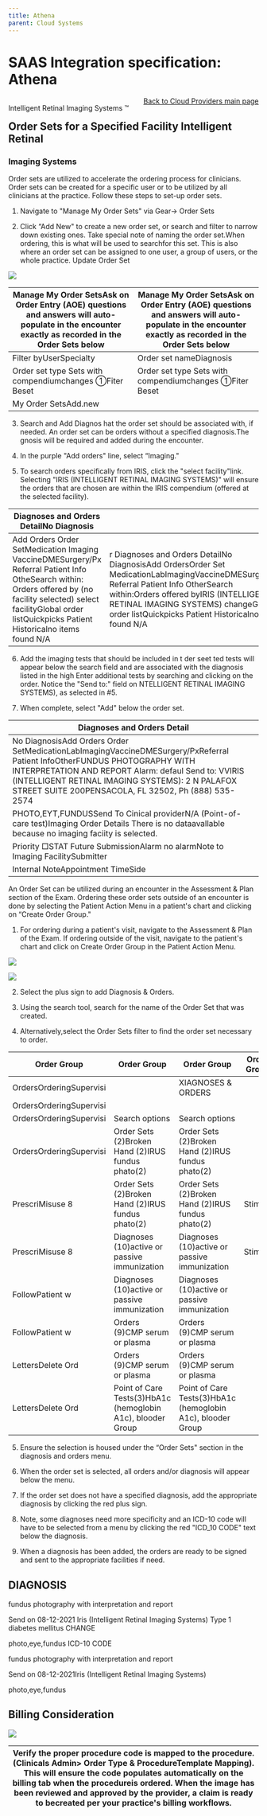 ```yaml
---
title: Athena
parent: Cloud Systems
---
```


# SAAS Integration specification: Athena

<div style="position:absolute;">

Intelligent Retinal Imaging Systems &#8482;

</div>

<div align="right" >

[Back to Cloud Providers main page](/docs/integration/IRISEMRCloudProviders.html)

</div>


## Order Sets for a Specified Facility Intelligent Retinal

### Imaging Systems

Order sets are utilized to accelerate the ordering process for clinicians. Order sets can be created for a specific user or to be utilized by all clinicians at the practice. Follow these steps to set-up order sets.

1. Navigate to "Manage My Order Sets" via Gear→ Order Sets

2. Click “Add New" to create a new order set, or search and filter to narrow down existing ones. Take special note of naming the order set.When ordering, this is what will be used to searchfor this set. This is also where an order set can be assigned to one user, a group of users, or the whole practice. Update Order Set

<!-- Order Set Name Fundus Photo Users AlIl Selected Specialty All Selected Ordering  -->
![](https://web-api.textin.com/ocr_image/external/01aa46851ddd49cc.jpg)


| Manage My Order SetsAsk on Order Entry (AOE) questions and answers will auto-populate in the encounter exactly as recorded in the Order Sets below | Manage My Order SetsAsk on Order Entry (AOE) questions and answers will auto-populate in the encounter exactly as recorded in the Order Sets below |
| -- | -- |
| Filter byUserSpecialty | Order set nameDiagnosis |
| Order set type Sets with compendiumchanges ①Fiter Beset | Order set type Sets with compendiumchanges ①Fiter Beset |
| My Order SetsAdd.new |  |


3. Search and Add Diagnos hat the order set should be associated with, if needed. An order set can be orders without a specified diagnosis.The gnosis will be required and added during the encounter.

4. In the purple "Add orders" line, select “Imaging."

5. To search orders specifically from IRIS, click the "select facility"link. Selecting "IRIS (INTELLIGENT RETINAL IMAGING SYSTEMS)" will ensure the orders that are chosen are within the IRIS compendium (offered at the selected facility).


| Diagnoses and Orders DetailNo Diagnosis |  |
| -- | -- |
| Add Orders Order SetMedication Imaging VaccineDMESurgery/Px Referral Patient Info OtheSearch within: Orders offered by (no facility selected) select facilityGlobal order listQuickpicks Patient Historicalno items found N/A | r Diagnoses and Orders DetailNo DiagnosisAdd OrdersOrder Set MedicationLabImagingVaccineDMESurgery/Px Referral Patient Info OtherSearch within:Orders offered byIRIS (INTELLIGENT RETINAL IMAGING SYSTEMS) changeGlobal order listQuickpicks Patient Historicalno items found N/A |


6. Add the imaging tests that should be included in t der seet ted tests will appear below the search field and are associated with the diagnosis listed in the high Enter additional tests by searching and clicking on the order. Notice the "Send to:" field on NTELLIGENT RETINAL IMAGING SYSTEMS), as selected in #5.

7. When complete, select "Add" below the order set.


| Diagnoses and Orders Detail |
| -- |
| No DiagnosisAdd Orders Order SetMedicationLabImagingVaccineDMESurgery/PxReferral Patient InfoOtherFUNDUS PHOTOGRAPHY WITH INTERPRETATION AND REPORT Alarm: defaul Send to: VVIRIS (INTELLIGENT RETINAL IMAGING SYSTEMS): 2 N PALAFOX STREET SUITE 200PENSACOLA, FL 32502, Ph (888) 535-2574 |
| PHOTO,EYT,FUNDUSSend To Cinical providerN/A (Point-of-care test)Imaging Order Details There is no dataavallable because no imaging faciity is selected. |
| Priority □STAT Future SubmissionAlarm no alarmNote to Imaging FacilitySubmitter |
| Internal NoteAppointment TimeSide |


An Order Set can be utilized during an encounter in the Assessment & Plan section of the Exam. Ordering these order sets outside of an encounter is done by selecting the Patient Action Menu in a patient's chart and clicking on “Create Order Group."

1. For ordering during a patient's visit, navigate to the Assessment & Plan of the Exam. If ordering outside of the visit, navigate to the patient's chart and click on Create Order Group in the Patient Action Menu.

<!-- Quickview Create patient case Create orser group Create onder group Print chart sections Print forms Add document Chart export Third party applications Audit history  -->
![](https://web-api.textin.com/ocr_image/external/14876dd1613deade.jpg)

<!-- 11-09-2020 New Pa -0-0 Review-HPI-ROS 一 PE A/P Sign-off Assessment & Plan x DIAGNOSES & ORDERS Supervising Provider Albert Davis, MD  -->
![](https://web-api.textin.com/ocr_image/external/ef4d565f680ee46d.jpg)

2. Select the plus sign to add Diagnosis & Orders.

3. Using the search tool, search for the name of the Order Set that was created.

4. Alternatively,select the Order Sets filter to find the order set necessary to order.


| Order Group | Order Group | Order Group | Order Group |
| -- | -- | -- | -- |
| OrdersOrderingSupervisi |  | XIAGNOSES & ORDERS |  |
| OrdersOrderingSupervisi |  |  |  |
| OrdersOrderingSupervisi |  Search options |  Search options |  |
| OrdersOrderingSupervisi | Order Sets (2)Broken Hand (2)IRUS fundus phato(2) | Order Sets (2)Broken Hand (2)IRUS fundus phato(2) |  |
| PrescriMisuse 8 | Order Sets (2)Broken Hand (2)IRUS fundus phato(2) | Order Sets (2)Broken Hand (2)IRUS fundus phato(2) | Stimula |
| PrescriMisuse 8 | Diagnoses (10)active or passive immunization | Diagnoses (10)active or passive immunization | Stimula |
| FollowPatient w | Diagnoses (10)active or passive immunization | Diagnoses (10)active or passive immunization |  |
| FollowPatient w | Orders (9)CMP serum or plasma | Orders (9)CMP serum or plasma |  |
| LettersDelete Ord | Orders (9)CMP serum or plasma | Orders (9)CMP serum or plasma |  |
| LettersDelete Ord | Point of Care Tests(3)HbA1c (hemoglobin A1c), blooder Group | Point of Care Tests(3)HbA1c (hemoglobin A1c), blooder Group |  |


5. Ensure the selection is housed under the “Order Sets" section in the diagnosis and orders menu.

6. When the order set is selected, all orders and/or diagnosis will appear below the menu.

7. If the order set does not have a specified diagnosis, add the appropriate diagnosis by clicking the red plus sign.

8. Note, some diagnoses need more specificity and an ICD-10 code will have to be selected from a menu by clicking the red "ICD_10 CODE" text below the diagnosis.

9. When a diagnosis has been added, the orders are ready to be signed and sent to the appropriate facilities if need.

## DIAGNOSIS

fundus photography with interpretation and report

Send on 08-12-2021 Iris (Intelligent Retinal Imaging Systems) Type 1 diabetes mellitus CHANGE

photo,eye,fundus ICD-10 CODE

fundus photography with interpretation and report

Send on 08-12-2021Iris (Intelligent Retinal Imaging Systems)

photo,eye,fundus

## Billing Consideration


![](https://web-api.textin.com/ocr_image/external/304d3f3b5002c5a4.jpg)


| Verify the proper procedure code is mapped to the procedure. (Clinicals Admin&gt; Order Type & ProcedureTemplate Mapping). This will ensure the code populates automatically on the billing tab when the procedureis ordered. When the image has been reviewed and approved by the provider, a claim is ready to becreated per your practice's billing workflows. |
| -- |




